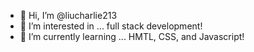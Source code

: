 - 👋 Hi, I’m @liucharlie213
- 👀 I’m interested in ... full stack development!
- 🌱 I’m currently learning ... HMTL, CSS, and Javascript!

<!---
liucharlie213/liucharlie213 is a ✨ special ✨ repository because its `README.md` (this file) appears on your GitHub profile.
You can click the Preview link to take a look at your changes.
--->
